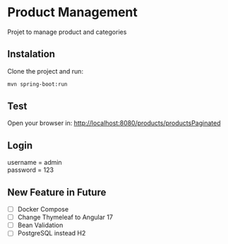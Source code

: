 # Product Management

Projet to manage product and categories

## Instalation

Clone the project and run:

```bash
mvn spring-boot:run
```

## Test

Open your browser in:
[http://localhost:8080/products/productsPaginated](http://localhost:8080/products/all])

## Login <br />
username = admin <br />
password = 123


## New Feature in Future

- [ ] Docker Compose
- [ ] Change Thymeleaf to Angular 17
- [ ] Bean Validation
- [ ] PostgreSQL instead H2
